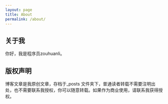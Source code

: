 ```yaml
---
layout: page
title: About
permalink: /about/
---
```


## 关于我
你好，我是程序员zouhuanli。

## 版权声明

博客文章是我原创文章，存档于_posts 文件夹下，普通读者转载不需要注明出处，也不需要联系我授权，你可以随意转载。如果作为商业使用，请联系我获得授权。
